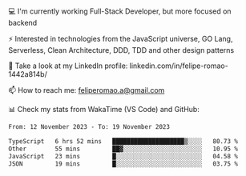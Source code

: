 💻 I'm currently working Full-Stack Developer, but more focused on backend

⚡ Interested in technologies from the JavaScript universe, GO Lang, Serverless, Clean Architecture, DDD, TDD and other design patterns

👥 Take a look at my LinkedIn profile: linkedin.com/in/felipe-romao-1442a814b/

📫 How to reach me: feliperomao.a@gmail.com

📊 Check my stats from WakaTime (VS Code) and GitHub:

<!--START_SECTION:waka-->

```txt
From: 12 November 2023 - To: 19 November 2023

TypeScript   6 hrs 52 mins   ████████████████████▒░░░░   80.73 %
Other        55 mins         ██▓░░░░░░░░░░░░░░░░░░░░░░   10.95 %
JavaScript   23 mins         █░░░░░░░░░░░░░░░░░░░░░░░░   04.58 %
JSON         19 mins         █░░░░░░░░░░░░░░░░░░░░░░░░   03.75 %
```

<!--END_SECTION:waka-->
